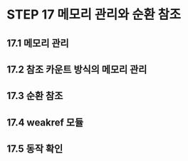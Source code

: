 # STEP 17 메모리 관리와 순환 참조
## 17.1 메모리 관리
## 17.2 참조 카운트 방식의 메모리 관리
## 17.3 순환 참조
## 17.4 weakref 모듈
## 17.5 동작 확인